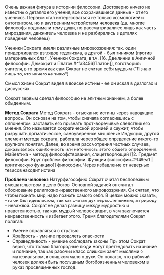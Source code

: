 Очень важная фигура в историии философии. Достоверно ничего не известно о деталях его учения, все сохранившиеся данные - от его учеников. Первым стал интересоваться не только космологией и онтогенезом, но и внутренним устройством человека (да, многие философы поднимали тему души, но рассматривали ее лишь как часть мироздания, движитель человека и не разбирались в деталях поведения человека)

Ученики Сократа имели различные мировоззрения: так, один придерживался взглядов гедонизма, а другой - был киником (против материальных благ). Ученики Сократа, в т.ч. [[6. Две линии в Античной философии. Демокрит и Платон.#^fa3456|Платон]], боготворили учителя, в то время как сам Сократ не считал себя мудрым ("Я знаю лишь то, что ничего не знаю")

Смысл жизни Сократ видел в поиске истины - ее он искал в диалогах и дискуссиях.

Сократ первым сделал философию не элитным знанием, а более обыденным. 

**Метод Сократа**
Метод Сократа - отыскание истины через наводящие вопросы.
Он основан на том, чтобы сначала согласившись с оппонентом, заставить его признать противоречивые следствия его мнения. Это называется сократической иронией и служит, чтобы разрушать догматическое, самоуверенное мышление
Индукция, другой элемент метода сократа, работала через общее определение какого-то крупного понятия. Далее, во время рассмотрения частных случаев, доказывалась ошибочность или неточность этого общего определения.
Майевтика - методд философствования, олицетворяющий [[2. Предмет философии. Круг проблем философии. Функции философии.#^f49ea1 | критическую функцию]] философии. Через избавление от неверных тезисов находит истина

**Проблема человека**
Натурфилософию Сократ считал бесполезным вмешательством в дело богов. Основной задачей он считал обоснование религиозно-нравственного мировоззрения. Он считал, что чтобы познать мир, надо познать самого себя. В целом можно сказать, что он был идеалистом, так как считал дух первостепенным, а природу - неважной.
Сократ не делал разницу между мудростью и нравстенностью, так как мудрый человек видит, в чем заключается ненравственность и избегает этого. 
Тремя благодетелями Сократ полагал:
- Умение справляться с стратью
- Храбрость - умение преодолеть опасности
- Справедливость - умение соблюдать законы
При этом Сократ верил, что только благородные люди могут претендовать на знание и познание, так как рабочий класс слишком занят мыслями о материальном, и слишком мало о духе. Он полагал, что рабочий человек должен быть послушным богобоязненным человеком в руках просвященнных господ.